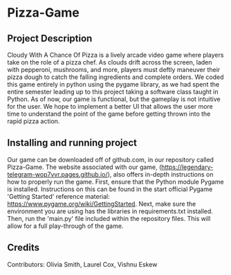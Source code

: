 # Pizza-Game
## Project Description
Cloudy With A Chance Of Pizza is a lively arcade video game where players take on the role of a pizza chef. As clouds drift across the screen, laden with pepperoni, mushrooms, and more, players must deftly maneuver their pizza dough to catch the falling ingredients and complete orders. We coded this game entirely in python using the pygame library, as we had spent the entire semester leading up to this project taking a software class taught in Python. As of now, our game is functional, but the gameplay is not  intuitive for the user. We hope to implement a better UI that allows the user more time to understand the point of the game before getting thrown into the rapid pizza action.

## Installing and running project
 Our game can be downloaded off of github.com, in our repository called Pizza-Game. The website associated with our game, (https://legendary-telegram-wop7vvr.pages.github.io/), also offers in-depth instructions on how to properly run the game. First, ensure that the Python module Pygame is installed. Instructions on this can be found in the start official Pygame 'Getting Started' reference material: https://www.pygame.org/wiki/GettingStarted. Next, make sure the environment you are using has the libraries in requirements.txt installed. Then, run the 'main.py' file included within the repository files. This will allow for a full play-through of the game.

 ## Credits
 Contributors: Olivia Smith, Laurel Cox, Vishnu Eskew
